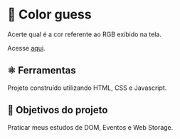 # 🎨 Color guess

Acerte qual é a cor referente ao RGB exibido na tela.

Acesse [aqui](https://coelhoreinaldo.github.io/).

## ⚛️ Ferramentas

Projeto construído utilizando HTML, CSS e Javascript.

## 🎯 Objetivos do projeto

Praticar meus estudos de DOM, Eventos e Web Storage.
